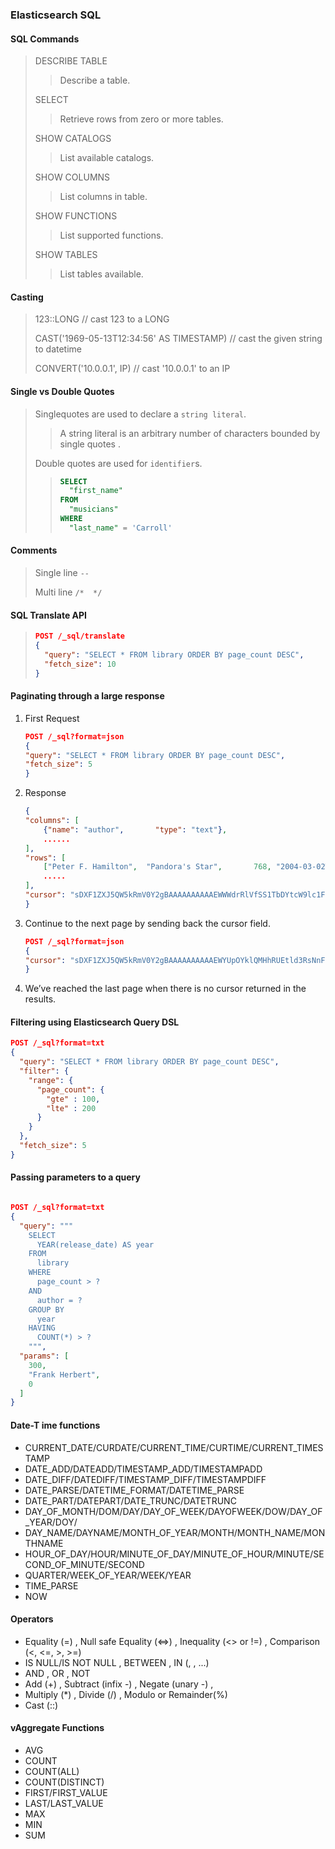 ### Elasticsearch SQL

#### SQL Commands

> DESCRIBE TABLE
> 
>> Describe a table.
> 
> SELECT
> 
>> Retrieve rows from zero or more tables.
> 
> SHOW CATALOGS
> 
>> List available catalogs.
> 
> SHOW COLUMNS
> 
>> List columns in table.
> 
> SHOW FUNCTIONS
> 
>> List supported functions.
> 
> SHOW TABLES
> 
>> List tables available.
> 

#### Casting

> 
> 123::LONG                                   // cast 123 to a LONG
> 
> CAST('1969-05-13T12:34:56' AS TIMESTAMP)    // cast the given string to datetime
> 
> CONVERT('10.0.0.1', IP)                     // cast '10.0.0.1' to an IP
> 

#### Single vs Double Quotes

> 
> Singlequotes are used to declare a `string literal`.
> 
>> A string literal is an arbitrary number of characters bounded by single quotes .
> 
> Double quotes are used for `identifier`s.
>
>>
>>  ```sql
>>  SELECT 
>>    "first_name" 
>>  FROM 
>>    "musicians"  
>>  WHERE 
>>    "last_name" = 'Carroll'   
>> ```


#### Comments

> 
> Single line  `--`
> 
> Multi line   `/*  */`
> 

#### SQL Translate API

>  
> ```json
> POST /_sql/translate
> {
>   "query": "SELECT * FROM library ORDER BY page_count DESC",
>   "fetch_size": 10
> }
> ```
>  

#### Paginating through a large response

1. First Request

    ```json
    POST /_sql?format=json
    {
    "query": "SELECT * FROM library ORDER BY page_count DESC",
    "fetch_size": 5
    }
    ```

2.  Response

    ```json
    {
    "columns": [
        {"name": "author",       "type": "text"},
        ......
    ],
    "rows": [
        ["Peter F. Hamilton",  "Pandora's Star",       768, "2004-03-02T00:00:00.000Z"],
        .....
    ],
    "cursor": "sDXF1ZXJ5QW5kRmV0Y2gBAAAAAAAAAAEWWWdrRlVfSS1TbDYtcW9lc1FJNmlYdw==:BAFmBmF1dGhvcgFmBG5hbWUBZgpwYWdlX2NvdW50AWYMcmVsZWFzZV9kYXRl+v///w8="
    }
    ```
3. Continue to the next page by sending back the cursor field.

    ```json
    POST /_sql?format=json
    {
    "cursor": "sDXF1ZXJ5QW5kRmV0Y2gBAAAAAAAAAAEWYUpOYklQMHhRUEtld3RsNnFtYU1hQQ==:BAFmBGRhdGUBZgVsaWtlcwFzB21lc3NhZ2UBZgR1c2Vy9f///w8="
    }
    ```

4. We’ve reached the last page when there is no cursor returned in the results. 

#### Filtering using Elasticsearch Query DSL

  ```json 
  POST /_sql?format=txt
  {
    "query": "SELECT * FROM library ORDER BY page_count DESC",
    "filter": {
      "range": {
        "page_count": {
          "gte" : 100,
          "lte" : 200
        }
      }
    },
    "fetch_size": 5
  }
  ```

#### Passing parameters to a query

```json

POST /_sql?format=txt
{
  "query": """
    SELECT 
      YEAR(release_date) AS year 
    FROM 
      library 
    WHERE 
      page_count > ? 
    AND 
      author = ? 
    GROUP BY 
      year 
    HAVING 
      COUNT(*) > ?
    """,
  "params": [
    300,
    "Frank Herbert",
    0
  ]
}

```

#### Date-T ime functions

- CURRENT_DATE/CURDATE/CURRENT_TIME/CURTIME/CURRENT_TIMESTAMP
- DATE_ADD/DATEADD/TIMESTAMP_ADD/TIMESTAMPADD
- DATE_DIFF/DATEDIFF/TIMESTAMP_DIFF/TIMESTAMPDIFF
- DATE_PARSE/DATETIME_FORMAT/DATETIME_PARSE
- DATE_PART/DATEPART/DATE_TRUNC/DATETRUNC
- DAY_OF_MONTH/DOM/DAY/DAY_OF_WEEK/DAYOFWEEK/DOW/DAY_OF_YEAR/DOY/
- DAY_NAME/DAYNAME/MONTH_OF_YEAR/MONTH/MONTH_NAME/MONTHNAME
- HOUR_OF_DAY/HOUR/MINUTE_OF_DAY/MINUTE_OF_HOUR/MINUTE/SECOND_OF_MINUTE/SECOND
- QUARTER/WEEK_OF_YEAR/WEEK/YEAR
- TIME_PARSE
- NOW

#### Operators

- Equality (=) , Null safe Equality (<=>) , Inequality (<> or !=) , Comparison (<, <=, >, >=)
- IS NULL/IS NOT NULL  , BETWEEN , IN (<value1>, <value2>, ...)
- AND , OR , NOT
- Add (+) , Subtract (infix -) , Negate (unary -) , 
- Multiply (*) , Divide (/) , Modulo or Remainder(%)
- Cast (::)

#### vAggregate Functions

- AVG
- COUNT
- COUNT(ALL)
- COUNT(DISTINCT)
- FIRST/FIRST_VALUE
- LAST/LAST_VALUE
- MAX
- MIN
- SUM

